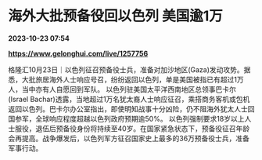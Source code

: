 # 海外大批预备役回以色列 美国逾1万

**2023-10-23 07:54**

**https://www.gelonghui.com/live/1257756**

格隆汇10月23日｜以色列征召预备役士兵，准备对加沙地区(Gaza)发动攻势。据悉，大批旅居海外人士响应号召，纷纷返回以色列，单是美国被指已有超过1万人，当中亦有人自愿回到军队。 以色列驻美国太平洋西南地区总领事巴卡尔(Israel Bachar)透露，当地超过1万名犹太裔人士响应征召，乘搭商务客机或包机返回以色列。巴卡尔办公室指出，即使明知战事十分凶险，仍不阻海外犹太人士回国参军，全球响应程度超越以色列政府预期逾50%。 以色列强制要求18岁以上人士服役，退伍后预备役身份将持续至40岁。在国家紧急状态下，预备役征召年龄会再提高。战争爆发后，以色列军方征召国家史上最多的36万预备役士兵，准备军事行动。